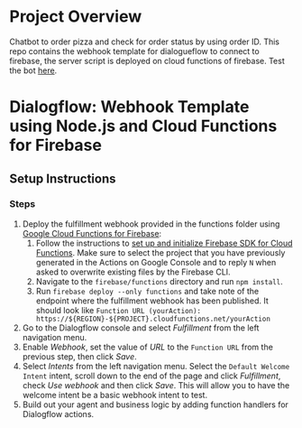 # Project Overview

Chatbot to order pizza and check for order status by using order ID. This repo contains the webhook template for dialogueflow to connect to firebase, the server script is deployed on cloud functions of firebase. Test the bot [here](https://bot.dialogflow.com/yoyopizzachatbot).

# Dialogflow: Webhook Template using Node.js and Cloud Functions for Firebase

## Setup Instructions

### Steps
1. Deploy the fulfillment webhook provided in the functions folder using [Google Cloud Functions for Firebase](https://firebase.google.com/docs/functions/):
   1. Follow the instructions to [set up and initialize Firebase SDK for Cloud Functions](https://firebase.google.com/docs/functions/get-started#set_up_and_initialize_functions_sdk). Make sure to select the project that you have previously generated in the Actions on Google Console and to reply `N` when asked to overwrite existing files by the Firebase CLI.
   2. Navigate to the <code>firebase/functions</code> directory and run <code>npm install</code>.
   3. Run `firebase deploy --only functions` and take note of the endpoint where the fulfillment webhook has been published. It should look like `Function URL (yourAction): https://${REGION}-${PROJECT}.cloudfunctions.net/yourAction`
2. Go to the Dialogflow console and select *Fulfillment* from the left navigation menu.
3. Enable *Webhook*, set the value of *URL* to the `Function URL` from the previous step, then click *Save*.
4. Select *Intents* from the left navigation menu. Select the `Default Welcome Intent` intent, scroll down to the end of the page and click *Fulfillment*, check *Use webhook* and then click *Save*. This will allow you to have the welcome intent be a basic webhook intent to test.
5. Build out your agent and business logic by adding function handlers for Dialogflow actions.
